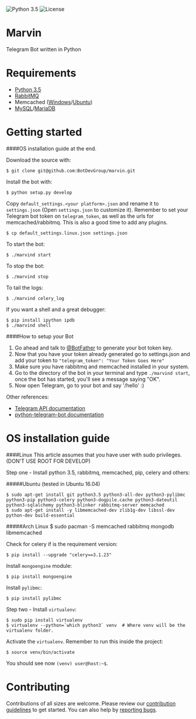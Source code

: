![Python 3.5](https://img.shields.io/badge/python-3.5-blue.svg) ![License](https://img.shields.io/github/license/mashape/apistatus.svg)
# Marvin
Telegram Bot written in Python

# Requirements

- [Python 3.5](https://www.python.org/downloads/release/python-352/)
- [RabbitMQ](https://www.rabbitmq.com/download.html)
- Memcached ([Windows](https://commaster.net/content/installing-memcached-windows)/[Ubuntu](https://memcached.org/downloads))
- [MySQL](http://dev.mysql.com/downloads/)/[MariaDB](https://downloads.mariadb.org/)

# Getting started

####OS installation guide at the end.

Download the source with:

    $ git clone git@github.com:BotDevGroup/marvin.git

Install the bot with:

    $ python setup.py develop
    
Copy `default_settings.<your platform>.json` and rename it to `settings.json` (Open `settings.json` to customize it).
Remember to set your Telegram bot token on `telegram_token`, as well as the urls for memcached/rabbitmq.
This is also a good time to add any plugins.

    $ cp default_settings.linux.json settings.json
    
To start the bot:

    $ ./marvind start
    
To stop the bot:

    $ ./marvind stop
    
To tail the logs:

    $ ./marvind celery_log

If you want a shell and a great debugger:
    
    $ pip install ipython ipdb
    $ ./marvind shell


####How to setup your Bot

1. Go ahead and talk to [@BotFather](https://telegram.me/BotFather) to generate your bot token key.
2. Now that you have your token already generated go to settings.json and add your token to `"telegram_token": "Your Token Goes Here"`
3. Make sure you have rabbitmq and memcached installed in your system. 
4. Go to the directory of the bot in your terminal and type `./marvind start`, once the bot has started, you'll see a message saying "OK". 
5. Now open Telegram, go to your bot and say '/hello' :)



Other references:
- [Telegram API documentation](https://core.telegram.org/bots/api)
- [python-telegram-bot documentation](https://pythonhosted.org/python-telegram-bot/)

# OS installation guide

####Linux 
This article assumes that you have user with sudo privileges. (DON'T USE ROOT FOR DEVELOP)

Step one - Install python 3.5, rabbitmq, memcached, pip, celery and others:

#####Ubuntu 
(tested in Ubuntu 16.04)

	$ sudo apt-get install git python3.5 python3-all-dev python3-pylibmc python3-pip python3-celery python3-dogpile.cache python3-dateutil python3-sqlalchemy python3-blinker rabbitmq-server memcached 
	$ sudo apt-get install -y libmemcached-dev zlib1g-dev libssl-dev python-dev build-essential

#####Arch Linux
    $ sudo pacman -S memcached rabbitmq mongodb libmemcached

Check for celery if is the requirement version:

	$ pip install --upgrade "celery==3.1.23"

Install `mongoengine` module:

	$ pip install mongoengine

Install `pylibmc`:

	$ pip install pylibmc

Step two - Install `virtualenv`:

	$ sudo pip install virtualenv
	$ virtualenv --python=`which python3` venv	# Where venv will be the virtualenv folder.
	
Activate the `virtualenv`. Remember to run this inside the project:

	$ source venv/bin/activate

You should see now `(venv) user@host:~$`.



# Contributing

Contributions of all sizes are welcome. Please review our [contribution guidelines](https://github.com/BotDevGroup/python-telegram-bot/blob/master/CONTRIBUTING.md) to get started. You can also help by [reporting bugs](https://github.com/BotDevGroup/python-telegram-bot/issues/new).
